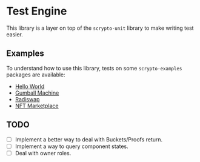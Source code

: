# Test Engine
This library is a layer on top of the `scrypto-unit` library to make writing test easier. 


## Examples  
To understand how to use this library, tests on some `scrypto-examples` packages are available:
- [Hello World](tests/hello_world/unit_tests.rs)
- [Gumball Machine](tests/gumball_machine/unit_tests.rs)
- [Radiswap](tests/radiswap/unit_tests.rs)
- [NFT Marketplace](tests/nft_marketplace/unit_tests.rs)

## TODO
- [ ] Implement a better way to deal with Buckets/Proofs return.
- [ ] Implement a way to query component states.
- [ ] Deal with owner roles.